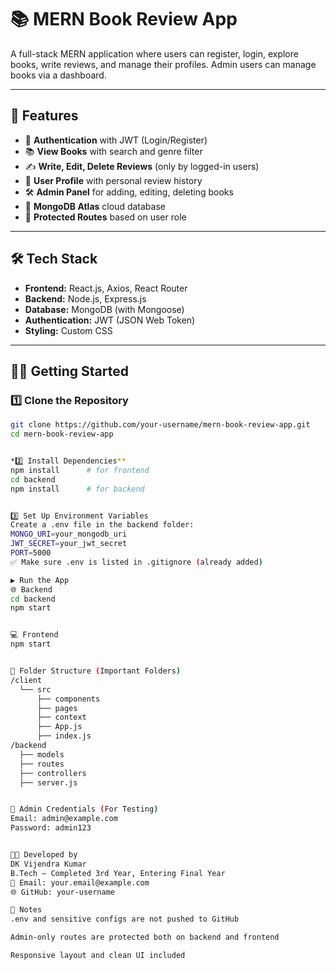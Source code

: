 # 📚 MERN Book Review App

A full-stack MERN application where users can register, login, explore books, write reviews, and manage their profiles. Admin users can manage books via a dashboard.

---

## 🚀 Features

- 🔐 **Authentication** with JWT (Login/Register)
- 📚 **View Books** with search and genre filter
- ✍️ **Write, Edit, Delete Reviews** (only by logged-in users)
- 👤 **User Profile** with personal review history
- 🛠️ **Admin Panel** for adding, editing, deleting books
- 💾 **MongoDB Atlas** cloud database
- 🧼 **Protected Routes** based on user role

---

## 🛠️ Tech Stack

- **Frontend:** React.js, Axios, React Router
- **Backend:** Node.js, Express.js
- **Database:** MongoDB (with Mongoose)
- **Authentication:** JWT (JSON Web Token)
- **Styling:** Custom CSS

---

## 🧑‍💻 Getting Started

### 1️⃣ Clone the Repository

```bash
git clone https://github.com/your-username/mern-book-review-app.git
cd mern-book-review-app


*2️⃣ Install Dependencies**
npm install      # for frontend
cd backend
npm install      # for backend


3️⃣ Set Up Environment Variables
Create a .env file in the backend folder:
MONGO_URI=your_mongodb_uri
JWT_SECRET=your_jwt_secret
PORT=5000
✅ Make sure .env is listed in .gitignore (already added)

▶️ Run the App
🌐 Backend
cd backend
npm start


💻 Frontend
npm start


📁 Folder Structure (Important Folders)
/client
  └── src
      ├── components
      ├── pages
      ├── context
      ├── App.js
      ├── index.js
/backend
  ├── models
  ├── routes
  ├── controllers
  ├── server.js


🔐 Admin Credentials (For Testing)
Email: admin@example.com
Password: admin123


🧑‍🎓 Developed by
DK Vijendra Kumar
B.Tech – Completed 3rd Year, Entering Final Year
📧 Email: your.email@example.com
🌐 GitHub: your-username

📌 Notes
.env and sensitive configs are not pushed to GitHub

Admin-only routes are protected both on backend and frontend

Responsive layout and clean UI included
